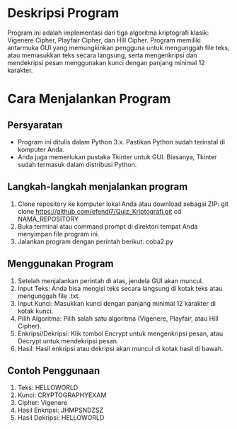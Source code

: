 # Deskripsi Program
Program ini adalah implementasi dari tiga algoritma kriptografi klasik: Vigenere Cipher, Playfair Cipher, dan Hill Cipher. Program memiliki antarmuka GUI yang memungkinkan pengguna untuk mengunggah file teks, atau memasukkan teks secara langsung, serta mengenkripsi dan mendekripsi pesan menggunakan kunci dengan panjang minimal 12 karakter.

# Cara Menjalankan Program
## Persyaratan
- Program ini ditulis dalam Python 3.x. Pastikan Python sudah terinstal di komputer Anda.
- Anda juga memerlukan pustaka Tkinter untuk GUI. Biasanya, Tkinter sudah termasuk dalam distribusi Python.

## Langkah-langkah menjalankan program
1. Clone repository ke komputer lokal Anda atau download sebagai ZIP: git clone https://github.com/efendi7/Quiz_Kriptografi.git cd NAMA_REPOSITORY
2. Buka terminal atau command prompt di direktori tempat Anda menyimpan file program ini.
3. Jalankan program dengan perintah berikut: coba2.py

## Menggunakan Program
1. Setelah menjalankan perintah di atas, jendela GUI akan muncul.
2. Input Teks: Anda bisa mengisi teks secara langsung di kotak teks atau mengunggah file .txt.
3. Input Kunci: Masukkan kunci dengan panjang minimal 12 karakter di kotak kunci.
4. Pilih Algoritma: Pilih salah satu algoritma (Vigenere, Playfair, atau Hill Cipher).
5. Enkripsi/Dekripsi: Klik tombol Encrypt untuk mengenkripsi pesan, atau Decrypt untuk mendekripsi pesan.
6. Hasil: Hasil enkripsi atau dekripsi akan muncul di kotak hasil di bawah.

## Contoh Penggunaan
1. Teks: HELLOWORLD
2. Kunci: CRYPTOGRAPHYEXAM
3. Cipher: Vigenere
4. Hasil Enkripsi: JHMPSNDZSZ
5. Hasil Dekripsi: HELLOWORLD
